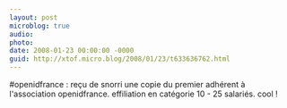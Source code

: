 ```yaml
---
layout: post
microblog: true
audio: 
photo: 
date: 2008-01-23 00:00:00 -0000
guid: http://xtof.micro.blog/2008/01/23/t633636762.html
---
```

#openidfrance : reçu de snorri une copie du premier adhérent à l'association openidfrance. effiliation en catégorie 10 - 25 salariés. cool !
